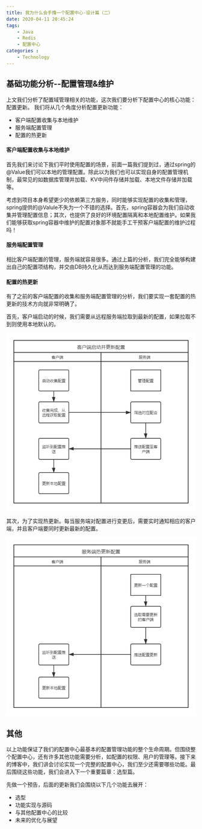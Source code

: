 ```yaml
---
title: 我为什么会手撸一个配置中心-设计篇（二）
date: 2020-04-11 20:45:24
tags: 
    - Java
    - Redis
    - 配置中心
categories :
    - Technology
---
```


## 基础功能分析--配置管理&维护
上文我们分析了配置域管理相关的功能，这次我们要分析下配置中心的核心功能：配置更新。
我们将从几个角度分析配置更新功能：

* 客户端配置收集与本地维护
* 服务端配置管理
* 配置的热更新
<!-- more -->
#### 客户端配置收集与本地维护
首先我们来讨论下我们平时使用配置的场景，前面一篇我们提到过，通过spring的@Value我们可以本地的管理配置。除此以为我们也可以实现自身的配置管理机制，最常见的如数据库管理并加载、KV中间件存储并加载、本地文件存储并加载等。

考虑到项目本身希望更少的依赖第三方服务，同时能够实现配置的收集和管理，spring提供的@Valule不失为一个不错的选择。首先，spring容器会为我们自动收集并管理配置信息；其次，也提供了良好的环境配置隔离和本地配置维护。如果我们能够获取spring容器中维护的配置对象那不就能手工干预客户端配置的维护过程吗！

#### 服务端配置管理
相比客户端配置的管理，服务端就容易很多。通过上篇的分析，我们完全能够构建出自己的配置项结构，并交由DB持久化从而达到服务端配置管理的功能。

#### 配置的热更新
有了之前的客户端配置的收集和服务端配置管理的分析，我们要实现一套配置的热更新的技术方向就非常明确了。

首先，客户端启动的时候，我们需要从远程服务端拉取到最新的配置，如果拉取不到则使用本地默认的。

![01](我为什么会重新写一个配置中心-设计篇2/客户端启动并更新配置.png)


其次，为了实现热更新。每当服务端对配置进行变更后，需要实时通知相应的客户端，并且客户端要同时更新最新的配置。

![02](我为什么会重新写一个配置中心-设计篇2/服务端热更新配置.png)


## 其他
以上功能保证了我们的配置中心最基本的配置管理功能的整个生命周期。但围绕整个配置中心，还有许多其他功能需要分析，如配置的权限、用户的管理等。接下来的博客中，我们讲会讨论实现一个完整的配置中心，我们至少还需要哪些功能。最后围绕这些功能，我们会进入下一个重要篇章：选型篇。

先做一个预告，后面的更新我们会围绕以下几个功能去展开：
* 选型
* 功能实现与源码
* 与其他配置中心的比较
* 未来的优化与展望
